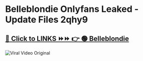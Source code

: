 
 # Belleblondie Onlyfans Leaked - Update Files 2qhy9

## <h2><a href="https://clipsfans.com/Belleblondie&ref=git">🔗 Click to LINKS ⏩⏩ 👉 🟢 Belleblondie </a></h2>

<a href="https://clipsfans.com/Belleblondie&ref=git" rel="nofollow" data-target="animated-image.originalLink"><img src="https://i.ibb.co.com/xMMVF88/686577567.gif" alt="Viral Video Original" style="max-width: 100%; display: inline-block;" data-target="animated-image.originalImage"></a>


